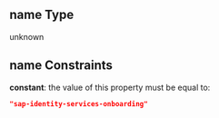 ## name Type

unknown

## name Constraints

**constant**: the value of this property must be equal to:

```json
"sap-identity-services-onboarding"
```
